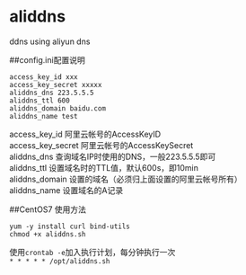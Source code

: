 # aliddns
ddns using aliyun dns

##config.ini配置说明
```
access_key_id xxx
access_key_secret xxxxx
aliddns_dns 223.5.5.5
aliddns_ttl 600
aliddns_domain baidu.com
aliddns_name test
```

access_key_id 阿里云帐号的AccessKeyID  
access_key_secret 阿里云帐号的AccessKeySecret  
aliddns_dns 查询域名IP时使用的DNS，一般223.5.5.5即可  
aliddns_ttl 设置域名时的TTL值，默认600s，即10min  
aliddns_domain 设置的域名（必须归上面设置的阿里云帐号所有）  
aliddns_name 设置域名的A记录  

##CentOS7 使用方法
```
yum -y install curl bind-utils
chmod +x aliddns.sh
```
使用`crontab -e`加入执行计划，每分钟执行一次  
`* * * * * /opt/aliddns.sh`
